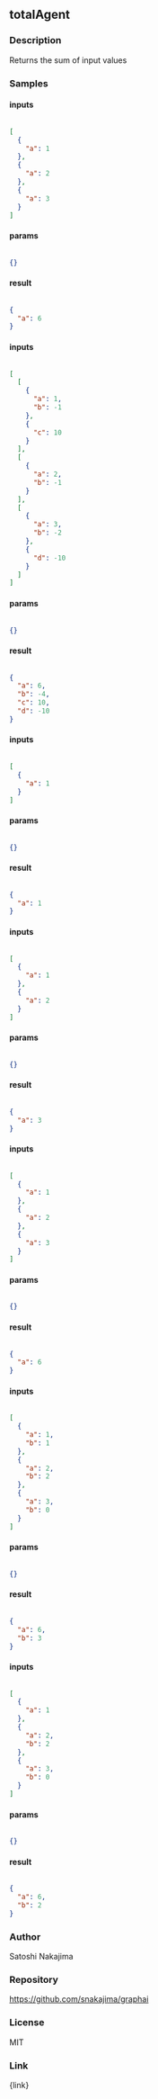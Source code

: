 ## totalAgent

### Description

Returns the sum of input values

### Samples

#### inputs

```json

[
  {
    "a": 1
  },
  {
    "a": 2
  },
  {
    "a": 3
  }
]

````

#### params

```json

{}

````

#### result

```json

{
  "a": 6
}

````
#### inputs

```json

[
  [
    {
      "a": 1,
      "b": -1
    },
    {
      "c": 10
    }
  ],
  [
    {
      "a": 2,
      "b": -1
    }
  ],
  [
    {
      "a": 3,
      "b": -2
    },
    {
      "d": -10
    }
  ]
]

````

#### params

```json

{}

````

#### result

```json

{
  "a": 6,
  "b": -4,
  "c": 10,
  "d": -10
}

````
#### inputs

```json

[
  {
    "a": 1
  }
]

````

#### params

```json

{}

````

#### result

```json

{
  "a": 1
}

````
#### inputs

```json

[
  {
    "a": 1
  },
  {
    "a": 2
  }
]

````

#### params

```json

{}

````

#### result

```json

{
  "a": 3
}

````
#### inputs

```json

[
  {
    "a": 1
  },
  {
    "a": 2
  },
  {
    "a": 3
  }
]

````

#### params

```json

{}

````

#### result

```json

{
  "a": 6
}

````
#### inputs

```json

[
  {
    "a": 1,
    "b": 1
  },
  {
    "a": 2,
    "b": 2
  },
  {
    "a": 3,
    "b": 0
  }
]

````

#### params

```json

{}

````

#### result

```json

{
  "a": 6,
  "b": 3
}

````
#### inputs

```json

[
  {
    "a": 1
  },
  {
    "a": 2,
    "b": 2
  },
  {
    "a": 3,
    "b": 0
  }
]

````

#### params

```json

{}

````

#### result

```json

{
  "a": 6,
  "b": 2
}

````

### Author

Satoshi Nakajima

### Repository

https://github.com/snakajima/graphai


### License

MIT


### Link

{link}